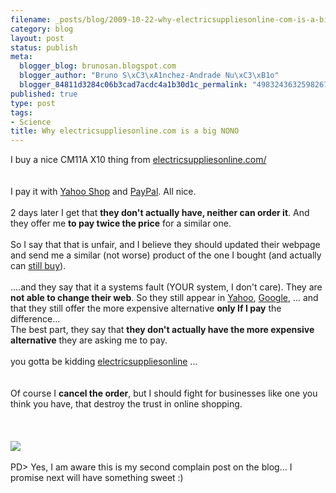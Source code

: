 ```yaml
--- 
filename: _posts/blog/2009-10-22-why-electricsuppliesonline-com-is-a-big-nono.md
category: blog
layout: post
status: publish
meta: 
  blogger_blog: brunosan.blogspot.com
  blogger_author: "Bruno S\xC3\xA1nchez-Andrade Nu\xC3\xB1o"
  blogger_84811d3284c06b3cad7acdc4a1b30d1c_permalink: "4983243632598267334"
published: true
type: post
tags: 
- Science
title: Why electricsuppliesonline.com is a big NONO
---
```

<div>I buy a nice CM11A X10 thing from&nbsp;<a href="https://www.electricsuppliesonline.com/x10procmcoin.html">electricsuppliesonline.com/</a></div><br /><div><br></div><div>I pay it with&nbsp;<a href="https://shopping.yahoo.com/search;_ylt=Ag54zsqDNDGXhaZG5d1QMtkbFt0A?p=electricsuppliesonline.com&amp;mid=1008240">Yahoo Shop</a>&nbsp;and&nbsp;<a href="https://www.paypal.com">PayPal</a>. All nice.</div><div><br></div><div>2 days later I get that <b>they don't actually have, neither can order it</b>. And they offer me <b>to pay twice the price</b> for a similar one.</div><div><br></div><div>So I say that that is unfair, and I believe they should updated their webpage and send me a similar (not worse) product of the one I bought (and actually can&nbsp;<a href="https://www.electricsuppliesonline.com/x10procmcoin.html">still buy</a>).</div><div><br></div><div>....and they say that it a systems fault (YOUR system, I don't care). They are <b>not able to change their web</b>. So they still appear in&nbsp;<a href="https://shopping.yahoo.com/search;_ylt=AvWlrxs1ovrQkOAUbUCaOP8bFt0A?p=cm11a&amp;did=">Yahoo</a>,&nbsp;<a href="https://www.google.com/products?client=safari&amp;rls=en&amp;q=cm11a&amp;oe=UTF-8&amp;um=1&amp;ie=UTF-8&amp;ei=OMDgSr6sCIef8Aaq26xa&amp;sa=X&amp;oi=product_result_group&amp;ct=title&amp;resnum=4&amp;ved=0CCUQrQQwAw">Google</a>, ... and that they still offer the more expensive alternative <b>only If I pay</b> the difference...&nbsp;</div><div>The best part, they say that <b>they don't actually have the more expensive alternative</b> they are asking me to pay.</div><div><br></div><div>you gotta be kidding&nbsp;<a href="https://www.electricsuppliesonline.com/x10procmcoin.html">electricsuppliesonline</a>&nbsp;...</div><div><br></div><div><br></div><div>Of course I <b>cancel the order</b>, but I should fight for businesses like one you think you have, that destroy the trust in online shopping.</div><div><br></div><div><br></div><br /><a href="https://nasonurb.files.wordpress.com/2009/10/picture61.png"><img src="https://nasonurb.files.wordpress.com/2009/10/picture61.png?w=292" border="0" /></a><br /><br />PD&gt; Yes, I am aware this is my second complain post on the blog... I promise next will have something sweet :)
